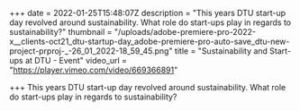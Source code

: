 +++
date = 2022-01-25T15:48:07Z
description = "This years DTU start-up day revolved around sustainability. What role do start-ups play in regards to sustainability?"
thumbnail = "/uploads/adobe-premiere-pro-2022-x__clients-oct21_dtu-startup-day_adobe-premiere-pro-auto-save_dtu-new-project-prproj-_-26_01_2022-18_59_45.png"
title = "Sustainability and Start-ups at DTU - Event"
video_url = "https://player.vimeo.com/video/669366891"

+++
This years DTU start-up day revolved around sustainability. What role do start-ups play in regards to sustainability?